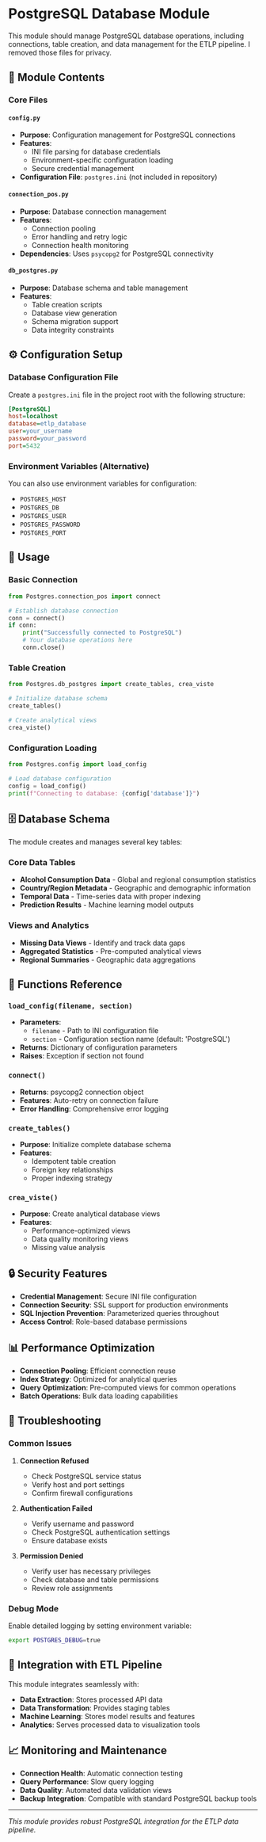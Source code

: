 # PostgreSQL Database Module

This module should manage PostgreSQL database operations, including connections, table creation, and data management for the ETLP pipeline.
I removed those files for privacy.

## 📁 Module Contents

### Core Files

#### `config.py`
- **Purpose**: Configuration management for PostgreSQL connections
- **Features**:
  - INI file parsing for database credentials
  - Environment-specific configuration loading
  - Secure credential management
- **Configuration File**: `postgres.ini` (not included in repository)

#### `connection_pos.py` 
- **Purpose**: Database connection management
- **Features**:
  - Connection pooling
  - Error handling and retry logic
  - Connection health monitoring
- **Dependencies**: Uses `psycopg2` for PostgreSQL connectivity

#### `db_postgres.py`
- **Purpose**: Database schema and table management
- **Features**:
  - Table creation scripts
  - Database view generation
  - Schema migration support
  - Data integrity constraints

## ⚙️ Configuration Setup

### Database Configuration File

Create a `postgres.ini` file in the project root with the following structure:

```ini
[PostgreSQL]
host=localhost
database=etlp_database
user=your_username
password=your_password
port=5432
```

### Environment Variables (Alternative)
You can also use environment variables for configuration:
- `POSTGRES_HOST`
- `POSTGRES_DB`
- `POSTGRES_USER`
- `POSTGRES_PASSWORD`
- `POSTGRES_PORT`

## 🚀 Usage

### Basic Connection
```python
from Postgres.connection_pos import connect

# Establish database connection
conn = connect()
if conn:
    print("Successfully connected to PostgreSQL")
    # Your database operations here
    conn.close()
```

### Table Creation
```python
from Postgres.db_postgres import create_tables, crea_viste

# Initialize database schema
create_tables()

# Create analytical views
crea_viste()
```

### Configuration Loading
```python
from Postgres.config import load_config

# Load database configuration
config = load_config()
print(f"Connecting to database: {config['database']}")
```

## 🗄️ Database Schema

The module creates and manages several key tables:

### Core Data Tables
- **Alcohol Consumption Data** - Global and regional consumption statistics
- **Country/Region Metadata** - Geographic and demographic information
- **Temporal Data** - Time-series data with proper indexing
- **Prediction Results** - Machine learning model outputs

### Views and Analytics
- **Missing Data Views** - Identify and track data gaps
- **Aggregated Statistics** - Pre-computed analytical views
- **Regional Summaries** - Geographic data aggregations

## 🔧 Functions Reference

### `load_config(filename, section)`
- **Parameters**: 
  - `filename` - Path to INI configuration file
  - `section` - Configuration section name (default: 'PostgreSQL')
- **Returns**: Dictionary of configuration parameters
- **Raises**: Exception if section not found

### `connect()`
- **Returns**: psycopg2 connection object
- **Features**: Auto-retry on connection failure
- **Error Handling**: Comprehensive error logging

### `create_tables()`
- **Purpose**: Initialize complete database schema
- **Features**: 
  - Idempotent table creation
  - Foreign key relationships
  - Proper indexing strategy

### `crea_viste()`
- **Purpose**: Create analytical database views
- **Features**:
  - Performance-optimized views
  - Data quality monitoring views
  - Missing value analysis

## 🔒 Security Features

- **Credential Management**: Secure INI file configuration
- **Connection Security**: SSL support for production environments
- **SQL Injection Prevention**: Parameterized queries throughout
- **Access Control**: Role-based database permissions

## 📊 Performance Optimization

- **Connection Pooling**: Efficient connection reuse
- **Index Strategy**: Optimized for analytical queries
- **Query Optimization**: Pre-computed views for common operations
- **Batch Operations**: Bulk data loading capabilities

## 🐛 Troubleshooting

### Common Issues

1. **Connection Refused**
   - Check PostgreSQL service status
   - Verify host and port settings
   - Confirm firewall configurations

2. **Authentication Failed**
   - Verify username and password
   - Check PostgreSQL authentication settings
   - Ensure database exists

3. **Permission Denied**
   - Verify user has necessary privileges
   - Check database and table permissions
   - Review role assignments

### Debug Mode
Enable detailed logging by setting environment variable:
```bash
export POSTGRES_DEBUG=true
```

## 🔄 Integration with ETL Pipeline

This module integrates seamlessly with:
- **Data Extraction**: Stores processed API data
- **Data Transformation**: Provides staging tables
- **Machine Learning**: Stores model results and features
- **Analytics**: Serves processed data to visualization tools

## 📈 Monitoring and Maintenance

- **Connection Health**: Automatic connection testing
- **Query Performance**: Slow query logging
- **Data Quality**: Automated data validation views
- **Backup Integration**: Compatible with standard PostgreSQL backup tools

---

*This module provides robust PostgreSQL integration for the ETLP data pipeline.*
